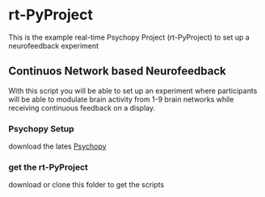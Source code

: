 # rt-PyProject

This is the example real-time Psychopy Project (rt-PyProject) to set up a neurofeedback experiment

## Continuos Network based Neurofeedback

With this script you will be able to set up an experiment where participants will be able to modulate brain activity from 1-9 brain networks while receiving continuous feedback on a display.

### Psychopy Setup

download the lates [Psychopy](https://www.psychopy.org/download.html)

### get the rt-PyProject

download or clone this folder to get the scripts

